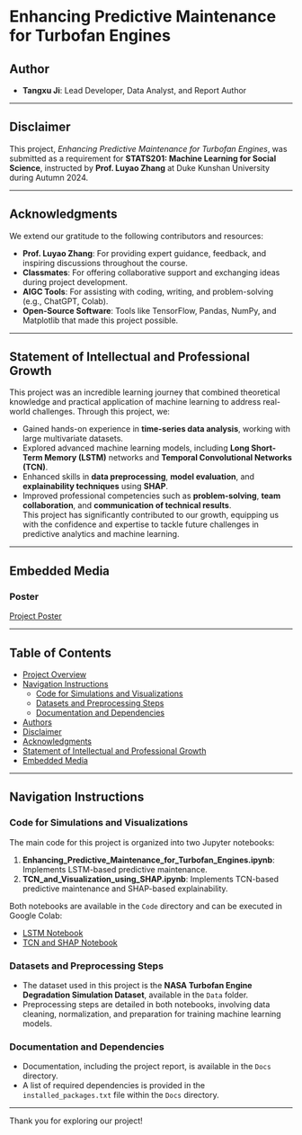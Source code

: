 # Enhancing Predictive Maintenance for Turbofan Engines

## Author
- **Tangxu Ji**: Lead Developer, Data Analyst, and Report Author  

---

## Disclaimer
This project, *Enhancing Predictive Maintenance for Turbofan Engines*, was submitted as a requirement for **STATS201: Machine Learning for Social Science**, instructed by **Prof. Luyao Zhang** at Duke Kunshan University during Autumn 2024.  

---

## Acknowledgments
We extend our gratitude to the following contributors and resources:  
- **Prof. Luyao Zhang**: For providing expert guidance, feedback, and inspiring discussions throughout the course.  
- **Classmates**: For offering collaborative support and exchanging ideas during project development.  
- **AIGC Tools**: For assisting with coding, writing, and problem-solving (e.g., ChatGPT, Colab).  
- **Open-Source Software**: Tools like TensorFlow, Pandas, NumPy, and Matplotlib that made this project possible.  

---

## Statement of Intellectual and Professional Growth
This project was an incredible learning journey that combined theoretical knowledge and practical application of machine learning to address real-world challenges. Through this project, we:  
- Gained hands-on experience in **time-series data analysis**, working with large multivariate datasets.  
- Explored advanced machine learning models, including **Long Short-Term Memory (LSTM)** networks and **Temporal Convolutional Networks (TCN)**.  
- Enhanced skills in **data preprocessing**, **model evaluation**, and **explainability techniques** using **SHAP**.  
- Improved professional competencies such as **problem-solving**, **team collaboration**, and **communication of technical results**.  
This project has significantly contributed to our growth, equipping us with the confidence and expertise to tackle future challenges in predictive analytics and machine learning.

---

## Embedded Media

### Poster
[Project Poster](https://github.com/STATS201-DKU-Autumn2024/Final_Project_Tangxu/blob/main/Poster.pdf)  

---

## Table of Contents
- [Project Overview](#project-overview)  
- [Navigation Instructions](#navigation-instructions)  
  - [Code for Simulations and Visualizations](#code-for-simulations-and-visualizations)  
  - [Datasets and Preprocessing Steps](#datasets-and-preprocessing-steps)  
  - [Documentation and Dependencies](#documentation-and-dependencies)  
- [Authors](#authors)  
- [Disclaimer](#disclaimer)  
- [Acknowledgments](#acknowledgments)  
- [Statement of Intellectual and Professional Growth](#statement-of-intellectual-and-professional-growth)  
- [Embedded Media](#embedded-media)  

---

## Navigation Instructions

### Code for Simulations and Visualizations
The main code for this project is organized into two Jupyter notebooks:  
1. **Enhancing_Predictive_Maintenance_for_Turbofan_Engines.ipynb**: Implements LSTM-based predictive maintenance.  
2. **TCN_and_Visualization_using_SHAP.ipynb**: Implements TCN-based predictive maintenance and SHAP-based explainability.  

Both notebooks are available in the `Code` directory and can be executed in Google Colab:
- [LSTM Notebook](https://colab.research.google.com/drive/1DL0-iba6HReCSmTpzFwX3IJCCE68inaf#scrollTo=W_mD1ptTbSNs)  
- [TCN and SHAP Notebook](https://colab.research.google.com/drive/1_uNJm4qtow-2Esn_ZCvqRnrXpzeZ2Lc1#scrollTo=x_NrR6PfzNpH)  

### Datasets and Preprocessing Steps
- The dataset used in this project is the **NASA Turbofan Engine Degradation Simulation Dataset**, available in the `Data` folder.  
- Preprocessing steps are detailed in both notebooks, involving data cleaning, normalization, and preparation for training machine learning models.

### Documentation and Dependencies
- Documentation, including the project report, is available in the `Docs` directory.  
- A list of required dependencies is provided in the `installed_packages.txt` file within the `Docs` directory.  

---

Thank you for exploring our project!  
